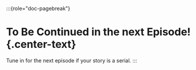 :::{role="doc-pagebreak"}
# To Be Continued in the next Episode! {.center-text}

Tune in for the next episode if your story is a serial.
:::